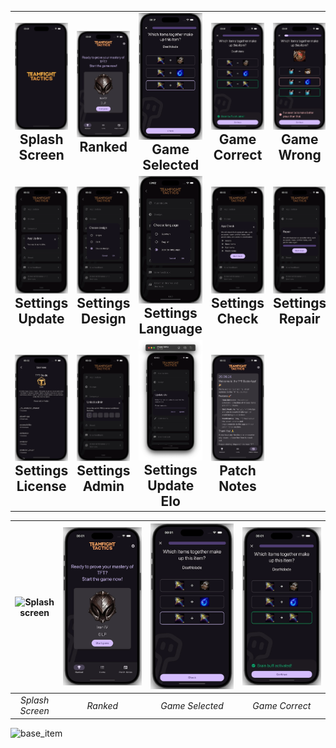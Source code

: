 <table style="width: 100%; border-collapse: collapse;">
  <tr>
    <td style="text-align: center; width: 14.28%;">
      <img src="dark/splash_screen.webp" alt="Base Item" style="max-width: 100%; height: auto;" /><br>
      <h2 style="margin: 0;">Splash Screen</h2>
    </td>
    <td style="text-align: center; width: 14.28%;">
      <img src="dark/ranked.webp" alt="Ranked" style="max-width: 100%; height: auto;" /><br>
      <h2 style="margin: 0;">Ranked</h2>
    </td>
    <td style="text-align: center; width: 14.28%;">
      <img src="dark/game_selected.webp" alt="Game Selected" style="max-width: 100%; height: auto;" /><br>
      <h2 style="margin: 0;">Game Selected</h2>
    </td>
    <td style="text-align: center; width: 14.28%;">
      <img src="dark/game_correct.webp" alt="Game Correct" style="max-width: 100%; height: auto;" /><br>
      <h2 style="margin: 0;">Game Correct</h2>
    </td>
    <td style="text-align: center; width: 14.28%;">
      <img src="dark/game_wrong.webp" alt="Game Wrong" style="max-width: 100%; height: auto;" /><br>
      <h2 style="margin: 0;">Game Wrong</h2>
    </td>
    <td style="text-align: center; width: 14.28%;">
      <img src="dark/ranked_elo_gain.webp" alt="Ranked Elo Gain" style="max-width: 100%; height: auto;" /><br>
      <h2 style="margin: 0;">Ranked Elo Gain</h2>
    </td>
    <td style="text-align: center; width: 14.28%;">
      <img src="dark/settings.webp" alt="Settings" style="max-width: 100%; height: auto;" /><br>
      <h2 style="margin: 0;">Settings</h2>
    </td>
  </tr>
  <tr>
    <td style="text-align: center;">
      <img src="dark/settings_update.webp" alt="Settings Update" style="max-width: 100%; height: auto;" /><br>
      <h2 style="margin: 0;">Settings Update</h2>
    </td>
    <td style="text-align: center;">
      <img src="dark/settings_design.webp" alt="Settings Design" style="max-width: 100%; height: auto;" /><br>
      <h2 style="margin: 0;">Settings Design</h2>
    </td>
    <td style="text-align: center;">
      <img src="dark/settings_language.webp" alt="Settings Language" style="max-width: 100%; height: auto;" /><br>
      <h2 style="margin: 0;">Settings Language</h2>
    </td>
    <td style="text-align: center;">
      <img src="dark/settings_check.webp" alt="Settings Check" style="max-width: 100%; height: auto;" /><br>
      <h2 style="margin: 0;">Settings Check</h2>
    </td>
    <td style="text-align: center;">
      <img src="dark/settings_repair.webp" alt="Settings Repair" style="max-width: 100%; height: auto;" /><br>
      <h2 style="margin: 0;">Settings Repair</h2>
    </td>
    <td style="text-align: center;">
      <img src="dark/settings_reset.webp" alt="Settings Reset" style="max-width: 100%; height: auto;" /><br>
      <h2 style="margin: 0;">Settings Reset</h2>
    </td>
    <td style="text-align: center;">
      <img src="dark/settings_feedback.webp" alt="Settings Feedback" style="max-width: 100%; height: auto;" /><br>
      <h2 style="margin: 0;">Settings Feedback</h2>
    </td>
  </tr>
  <tr>
    <td style="text-align: center;">
      <img src="dark/settings_license.webp" alt="Settings License" style="max-width: 100%; height: auto;" /><br>
      <h2 style="margin: 0;">Settings License</h2>
    </td>
    <td style="text-align: center;">
      <img src="dark/settings_admin.webp" alt="Settings Admin" style="max-width: 100%; height: auto;" /><br>
      <h2 style="margin: 0;">Settings Admin</h2>
    </td>
    <td style="text-align: center;">
      <img src="dark/settings_update_elo.webp" alt="Settings Update Elo" style="max-width: 100%; height: auto;" /><br>
      <h2 style="margin: 0;">Settings Update Elo</h2>
    </td>
    <td style="text-align: center;">
      <img src="dark/patch_notes.webp" alt="Patch Notes" style="max-width: 100%; height: auto;" /><br>
      <h2 style="margin: 0;">Patch Notes</h2>
    </td>
    <td colspan="3" style="text-align: center;">
      <!-- Empty cells for better alignment, or you can leave it out if not needed -->
    </td>
  </tr>
</table>

| <a><picture><source media="(prefers-color-scheme: dark)" srcset="./dark/splash_screen.web"><img src="./light/splash_screen.web" alt="Splash screen" /></picture></a> | ![Ranked](dark/ranked.webp)                     | ![Game Selected](dark/game_selected.webp)  | ![Game Correct](dark/game_correct.webp)  |
|:--------------------------------------------------------------------------------------------------------------------------------------------------------------------:|:-----------------------------------------------:|:-------------------------------------------:|:----------------------------------------:|
|                                                                           *Splash Screen*                                                                            | *Ranked*                                       | *Game Selected*                            | *Game Correct*                          |

<img alt="base_item" src="https://github.com/user-attachments/assets/58f95745-a61d-409e-934f-7cb40abc3c20">
